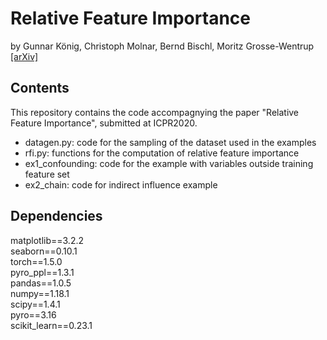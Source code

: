 # Relative Feature Importance
by Gunnar König, Christoph Molnar, Bernd Bischl, Moritz Grosse-Wentrup [[arXiv]](https://arxiv.org/abs/2007.08283)  

## Contents

This repository contains the code accompagnying the paper "Relative Feature Importance", submitted at ICPR2020.  

- datagen.py: code for the sampling of the dataset used in the examples
- rfi.py: functions for the computation of relative feature importance
- ex1_confounding: code for the example with variables outside training feature set
- ex2_chain: code for indirect influence example

## Dependencies

matplotlib==3.2.2  
seaborn==0.10.1  
torch==1.5.0  
pyro_ppl==1.3.1  
pandas==1.0.5  
numpy==1.18.1  
scipy==1.4.1  
pyro==3.16  
scikit_learn==0.23.1  

